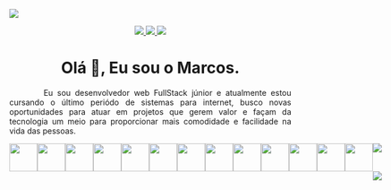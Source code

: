![](https://komarev.com/ghpvc/?username=Marcos-Antonio1&color=green)

<div align= "center">
  <a href="mailto:marcospinheiro360@gmail.com" target="_blank" > 
    <img src="https://img.shields.io/badge/Gmail-D14836?style=for-the-badge&logo=gmail&logoColor=white"/>  
  </a>
  <a href="https://www.linkedin.com/in/marcos-antonio-6641b4173" target="_blank"> 
    <img src="https://img.shields.io/badge/LinkedIn-0077B5?style=for-the-badge&logo=linkedin&logoColor=white"/>  
  </a>
  
  <a href="https://medium.com/@marcos_antonio" target="_blank" > 
    <img src="https://img.shields.io/badge/Medium-12100E?style=for-the-badge&logo=medium&logoColor=white"/>  
  </a>
</div>

<div align="center">
   <h1>Olá 👋, Eu sou o Marcos.</h1>
</div>

<div align="center">
  <p align="justify"> &nbsp &nbsp &nbsp &nbsp Eu sou desenvolvedor web FullStack júnior e atualmente estou cursando o último periódo de sistemas para internet, busco novas oportunidades para atuar em projetos 
  que gerem valor e façam da tecnologia um meio para proporcionar mais comodidade e facilidade na vida das pessoas.
  </p>
</div>

<div style="display:flex; flex-direction='row'" align="center"> </br>
    <img src="https://cdn.jsdelivr.net/gh/devicons/devicon/icons/typescript/typescript-original.svg" width="50" height="50" />
    <img src="https://cdn.jsdelivr.net/gh/devicons/devicon/icons/python/python-original.svg" width="50" height="50" />
    <img src="https://cdn.jsdelivr.net/gh/devicons/devicon/icons/java/java-original.svg" width="50" height="50" />
    <img src="https://cdn.jsdelivr.net/gh/devicons/devicon/icons/javascript/javascript-original.svg" width="50" height="50" />
    <img src="https://cdn.jsdelivr.net/gh/devicons/devicon/icons/nodejs/nodejs-original.svg" width="50" height="50" />
    <img src="https://cdn.jsdelivr.net/gh/devicons/devicon/icons/django/django-original.svg" width="50" height="50" />
    <img src="https://cdn.jsdelivr.net/gh/devicons/devicon/icons/nestjs/nestjs-plain.svg" width="50" height="50"/>
    <img src="https://cdn.jsdelivr.net/gh/devicons/devicon/icons/spring/spring-original.svg" width="50" height="50" />
    <img src="https://cdn.jsdelivr.net/gh/devicons/devicon/icons/react/react-original.svg" width="50" height="50" />
    <img src="https://cdn.jsdelivr.net/gh/devicons/devicon/icons/bootstrap/bootstrap-original.svg" width="50" height="50" />
    <img src="https://cdn.jsdelivr.net/gh/devicons/devicon/icons/linux/linux-original.svg" width="50" height="50" />
    <img src="https://cdn.jsdelivr.net/gh/devicons/devicon/icons/docker/docker-original.svg" width="50" height="50" />
    <img src="https://cdn.jsdelivr.net/gh/devicons/devicon/icons/android/android-original.svg" width="50" height="50" />
<div>
  
</div>

</br></br>

<div>
  <img src="https://github-readme-stats.vercel.app/api?username=Marcos-Antonio1&show_icons=true&theme=radical"/>
  &nbsp &nbsp &nbsp &nbsp
  <img src="https://github-readme-stats.vercel.app/api/top-langs/?username=Marcos-Antonio1&layout=compact"/>  
</div>


<!--
**Marcos-Antonio1/Marcos-Antonio1** is a ✨ _special_ ✨ repository because its `README.md` (this file) appears on your GitHub profile.

Here are some ideas to get you started:

- 🔭 I’m currently working on ...
- 🌱 I’m currently learning ...
- 👯 I’m looking to collaborate on ...
- 🤔 I’m looking for help with ...
- 💬 Ask me about ...
- 📫 How to reach me: ...
- 😄 Pronouns: ...
- ⚡ Fun fact: ...
-->
